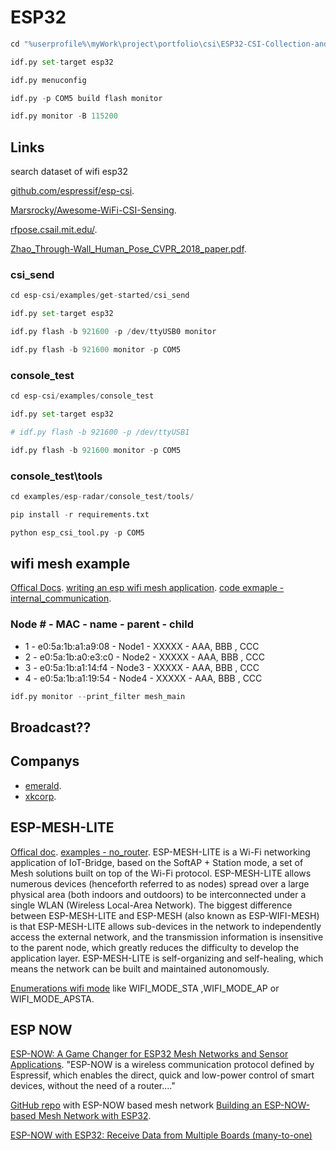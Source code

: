 # ESP32

```py
cd "%userprofile%\myWork\project\portfolio\csi\ESP32-CSI-Collection-and-Display\active_ap"

idf.py set-target esp32

idf.py menuconfig

idf.py -p COM5 build flash monitor

idf.py monitor -B 115200
```

## Links

search dataset of wifi esp32

[github.com/espressif/esp-csi](https://github.com/espressif/esp-csi/tree/master).

[Marsrocky/Awesome-WiFi-CSI-Sensing](https://github.com/Marsrocky/Awesome-WiFi-CSI-Sensing#awesome-wifi-sensing).

[rfpose.csail.mit.edu/](http://rfpose.csail.mit.edu/#Alsocheckout).

[Zhao_Through-Wall_Human_Pose_CVPR_2018_paper.pdf](https://openaccess.thecvf.com/content_cvpr_2018/papers/Zhao_Through-Wall_Human_Pose_CVPR_2018_paper.pdf).

### csi_send

```py
cd esp-csi/examples/get-started/csi_send

idf.py set-target esp32

idf.py flash -b 921600 -p /dev/ttyUSB0 monitor

idf.py flash -b 921600 monitor -p COM5
```

### console_test

```py
cd esp-csi/examples/console_test

idf.py set-target esp32

# idf.py flash -b 921600 -p /dev/ttyUSB1

idf.py flash -b 921600 monitor -p COM5
```

### console_test\tools

```py
cd examples/esp-radar/console_test/tools/

pip install -r requirements.txt

python esp_csi_tool.py -p COM5
```

## wifi mesh example

[Offical Docs](https://docs.espressif.com/projects/esp-idf/en/stable/esp32/api-reference/network/esp-wifi-mesh.html).
[writing an esp wifi mesh application](https://docs.espressif.com/projects/esp-idf/en/stable/esp32/api-reference/network/esp-wifi-mesh.html#writing-an-esp-wifi-mesh-application).
[code exmaple - internal_communication](https://github.com/espressif/esp-idf/tree/master/examples/mesh/internal_communication).

### Node # - MAC - name - parent - child

* 1 - e0:5a:1b:a1:a9:08 - Node1 - XXXXX - AAA, BBB , CCC
* 2 - e0:5a:1b:a0:e3:c0 - Node2 - XXXXX - AAA, BBB , CCC
* 3 - e0:5a:1b:a1:14:f4 - Node3 - XXXXX - AAA, BBB , CCC
* 4 - e0:5a:1b:a1:19:54 - Node4 - XXXXX - AAA, BBB , CCC

```py title="filter monitor output"
idf.py monitor --print_filter mesh_main
```

## Broadcast??

## Companys

* [emerald](https://emeraldinno.com/publications/).
* [xkcorp](https://xkcorp.com).

## ESP-MESH-LITE
[Offical doc](https://components.espressif.com/components/espressif/mesh_lite).
[examples - no_router](https://github.com/espressif/esp-mesh-lite/tree/master/examples/no_router).
ESP-MESH-LITE is a Wi-Fi networking application of IoT-Bridge, based on the SoftAP + Station mode, a set of Mesh solutions built on top of the Wi-Fi protocol. ESP-MESH-LITE allows numerous devices (henceforth referred to as nodes) spread over a large physical area (both indoors and outdoors) to be interconnected under a single WLAN (Wireless Local-Area Network). The biggest difference between ESP-MESH-LITE and ESP-MESH (also known as ESP-WIFI-MESH) is that ESP-MESH-LITE allows sub-devices in the network to independently access the external network, and the transmission information is insensitive to the parent node, which greatly reduces the difficulty to develop the application layer. ESP-MESH-LITE is self-organizing and self-healing, which means the network can be built and maintained autonomously.

[Enumerations wifi mode](https://espressif-docs.readthedocs-hosted.com/projects/esp-idf/en/stable/api-reference/network/esp_wifi.html#enumerations) like WIFI_MODE_STA ,WIFI_MODE_AP or WIFI_MODE_APSTA.

## ESP NOW
[ESP-NOW: A Game Changer for ESP32 Mesh Networks and Sensor Applications](https://medium.datadriveninvestor.com/esp-now-protocol-with-esp32-76a84d5f10fb).
"ESP-NOW is a wireless communication protocol defined by Espressif, which enables the direct, quick and low-power control of smart devices, without the need of a router...."

[GitHub repo](https://github.com/aZholtikov/zh_network) with ESP-NOW based mesh network
[Building an ESP-NOW-based Mesh Network with ESP32](https://kumarasenau.medium.com/building-an-esp-now-based-mesh-network-with-esp32-ac45c70a3046).

[ESP-NOW with ESP32: Receive Data from Multiple Boards (many-to-one)](https://randomnerdtutorials.com/esp-now-many-to-one-esp32/)
